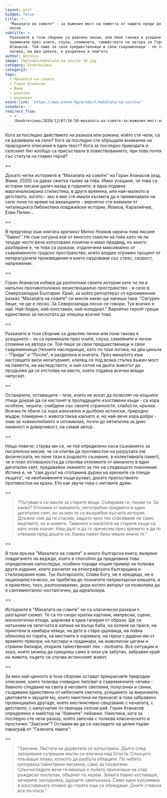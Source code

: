 ```yaml
---
layout: post
hidden: false
title: >-
  "Махалата на совите" - за въжения мост на паметта от нашето преди до нашето
  после
subtitle: >-
  Разказите в този сборник са доволно лични, или поне такова е усещането - че са
  преминали през очите, слуха, спомените, семейството на автора си Горан
  Атанасов. Той пише за свои предшественици и свои съвременници - по тази
  логика, на два цикъла, е разделена и книгата
author: Antonia
image: /Uploads/mahalata-na-sovite-30.jpg
category: bookreviews
category2: ''
tags:
  - Махалата на совите
  - Горан Атанасов
  - Фама
  - разкази
  - рецензия
ozone-link: 'https://www.ozone.bg/product/mahalata-na-sovite/'
schedule: ''
redirect_from:
  - >-
    /bookreviews/2020/12/07/16-50-махалата-на-совите-за-въжения-мост-на-паметта-между-нашето-преди-и-нашето-после
---
```

Кога за последно действието на разказа или романа, който сте чели, са се развивали на село? Кога за последно сте обръщали внимание на природните описания в един текст? Кога за последно природата и селският бит изобщо са присъствали в повествованието, при това почти със статута на главен герой? 

\==

Докато четях историите в "Махалата на совите" на Горан Атанасов (изд. Фама, 2020) си давах сметка тъкмо за това. Имах усещане, че това са истории писани далеч назад в годините, в една отдавна маргинализирана стилистика, в други времена, или най-малкото в детството, когато - ако и вие сте имали късмета да е преминавало на село поне по време на ваканциите - вероятно сте вземали от читалищната библиотека ловджийски истории, Йовков, Каралийчев, Елин Пелин...  

\==

В предговор към книгата критикът Митко Новков нарича това писане "бавно". Не съм сигурна кой от многото смисли на това като че ли твърде често вече използвано понятие е имал предвид, но моето разбиране е, че това са разкази, отдалечени максимално от съвременното градско пространство, което владее огромен процент от литературните произведения и което свързваме със стрес, скорост, напрежение. 

\==

Горан Атанасов избира да разположи своите истории като че ли в напълно противоположно екзистенциално пространство - в село в Северозападна България. Край, за който репортерът от едноименния разказ "Махалата на совите" си мисли какво ще напише така: "Сигурен беше, че ще е лесно. За Северозапада лесно се говори. Тук всичко е най. Най-беден, най-изоставен, най-изпаднал." Вероятно героят греши единствено за леснотата да опишеш всичко това. 

\==

Разказите в този сборник са доволно лични или поне такова е усещането - че са преминали през очите, слуха, семейните и лични спомени на автора си. Той пише за свои предшественици и свои съвременници (техните наследници), като по тази логика, на два цикъла - "Преди" и "После", е разделена и книгата. През миналото към настоящето виси несигурният, клатещ се под всяка стъпка въжен мост на паметта, на наследството, и най-сетне на дълга животът да продължи да се отстоява на място, което отдавна всички млади напускат. 

\==

Останалите, оставащите - тези, които не искат да позволят на нощните птици докрай да се настанят в пропадащите изоставени къщи - са хора особени, чешити, снабдени със своите странности, слабости, кръпки. Всички те обаче са хора изначално и дълбоко истински, природно мъдри, помирени с живота такъв какъвто е, но най-вече хора добри - знак за човеколюбието и оптимизма, почти до нетипична за днес наивност и доверчивост, на самия автор. 

\==

Нещо повече: струва ми се, че той определено носи съзнанието за писателска мисия, че се опитва да противостои на разрухата (не физическата, но поне тази в родовото съзнание, в колективната памет), че е поел отговорността да спасява отломките от миналото в един дигитален свят, предавайки знанието за тях на следващото поколение. Истина е, че "сам духът на стопанина държи на крехките си плещи къщата", че необживените къщи рухват, докато присъствието противостои на краха. Ето как звучи това с неговите думи:  

\==

> "Пътувам и си мисля за старите вещи. Събираме ги, пазим ги. За какво? Отломки от миналото,
> непотребни предмети в един дигитален свят, но за мен те са вълшебни късчета история. Длъжни сме
> да ги спасим, защото чрез тях спасяваме не само мъртвите, но и живите. Таваните и мазетата на старите къщи са като ноев ковчег. Наш дълг е да го пренесем през времето и да го отворим пред децата си. Каква памет биха имали иначе те."

\==

В тази връзка "Махалата на совите" е много българска книга, въпреки повдигането на веджди, които е способно да предизвика това определение напоследък, особено поради лошия пример на толкова други издания, които разчитат на етнографската българщина и стилизирания език. Тук българското, Слава Богу, не е крещящо, не е националистическо, не прибягва до познатите патриотарски клишета, а е приютено, тихо, разпознаваемо, дори когато авторът си позволява да е сантиментално-носталгичен, да идеализира.

\==

Историите в "Махалата на совите" не са класически разкази с разгърнат сюжет. Те са по-скоро кратки картини, импресии, сцени, монологични етюди, шаржове в една галерия от образи. Ще се натъкнем на затегната в капана на вълци баба, на колене на прасе, на приютени в хамбара немци, на дете в стара църквица, на ловна обиколка из гората, на местните в хоремага, на герои с дадени им от времето прякори, на пастири и градинари, на живописни цигани и странни билкари, открили тайнственият лек - любовта. Все ситуации и хора, които можеш да срещнеш само в онзи уж забутан, забравен край на живота, където се случва истинският живот.

\==

За мен най-ценното в този сборник остават прекрасните природни описания, които толкова очевидно липсват в съвременните четива - бавното следване на света в неговите светлини, полусенки и сенки, създавани единствено от небесните светила, усещането за миризмите, цветовете и звуците му, които наистина ни пренасят в това забравено провинциално другаде, което инстинктивно свързваме с началата, с детството, с напуснатия по принуда селски рай. Горан Атанасов определено е майстор на "бавните" пейзажи. Наистина, кога за последно сте чели разказ, който започва с толкова класическото и простичко "Заесеня"? Оставям ви да се насладите на целия първи параграф от "Газената лампа":

\==

> "Заесеня. Листата на дърветата се изпъстриха. Дълго след зазоряване сутрешни мъгли се влачеха над Огоста. Слънцето плъзваше плахо, колкото да разбута облаците. По небето изплуваха тайнствени писмена, само за посветени. Слънчогледите вече ги нямаше и полето приличаше на стар ръждясал похлупак, обърнат по корем. Земята бавно изстиваше, вечерите захладняха, щурците замлъкнаха. Само една кукумявка в изоставената плевня до гората още се обаждаше. Дните ставаха все по-къси."